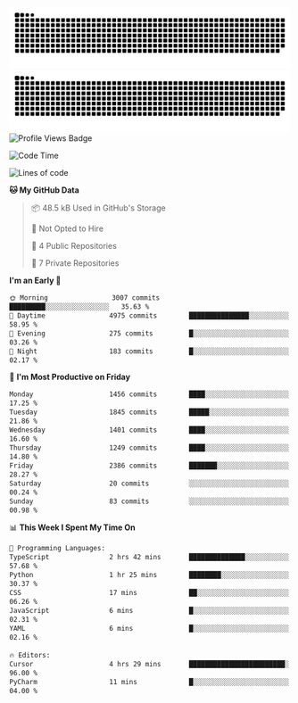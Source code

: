 <img src="https://github.com/nielsbaggerman/nielsbaggerman/blob/output/github-contribution-grid-snake.svg#gh-light-mode-only" alt="GitHub Snake Light">
<img src="https://github.com/nielsbaggerman/nielsbaggerman/blob/output/github-contribution-grid-snake-dark.svg#gh-dark-mode-only" alt="GitHub Snake Dark">
<img src="https://komarev.com/ghpvc/?username=nielsbaggerman&amp;label=Profile+Views" alt="Profile Views Badge" />

<!--START_SECTION:waka-->
![Code Time](http://img.shields.io/badge/Code%20Time-2%2C277%20hrs%2017%20mins-blue)

![Lines of code](https://img.shields.io/badge/From%20Hello%20World%20I%27ve%20Written-9.9%20million%20lines%20of%20code-blue)

**🐱 My GitHub Data** 

> 📦 48.5 kB Used in GitHub's Storage 
 > 
> 🚫 Not Opted to Hire
 > 
> 📜 4 Public Repositories 
 > 
> 🔑 7 Private Repositories 
 > 
**I'm an Early 🐤** 

```text
🌞 Morning                3007 commits        █████████░░░░░░░░░░░░░░░░   35.63 % 
🌆 Daytime                4975 commits        ███████████████░░░░░░░░░░   58.95 % 
🌃 Evening                275 commits         █░░░░░░░░░░░░░░░░░░░░░░░░   03.26 % 
🌙 Night                  183 commits         █░░░░░░░░░░░░░░░░░░░░░░░░   02.17 % 
```
📅 **I'm Most Productive on Friday** 

```text
Monday                   1456 commits        ████░░░░░░░░░░░░░░░░░░░░░   17.25 % 
Tuesday                  1845 commits        █████░░░░░░░░░░░░░░░░░░░░   21.86 % 
Wednesday                1401 commits        ████░░░░░░░░░░░░░░░░░░░░░   16.60 % 
Thursday                 1249 commits        ████░░░░░░░░░░░░░░░░░░░░░   14.80 % 
Friday                   2386 commits        ███████░░░░░░░░░░░░░░░░░░   28.27 % 
Saturday                 20 commits          ░░░░░░░░░░░░░░░░░░░░░░░░░   00.24 % 
Sunday                   83 commits          ░░░░░░░░░░░░░░░░░░░░░░░░░   00.98 % 
```


📊 **This Week I Spent My Time On** 

```text
💬 Programming Languages: 
TypeScript               2 hrs 42 mins       ██████████████░░░░░░░░░░░   57.68 % 
Python                   1 hr 25 mins        ████████░░░░░░░░░░░░░░░░░   30.37 % 
CSS                      17 mins             ██░░░░░░░░░░░░░░░░░░░░░░░   06.26 % 
JavaScript               6 mins              █░░░░░░░░░░░░░░░░░░░░░░░░   02.31 % 
YAML                     6 mins              █░░░░░░░░░░░░░░░░░░░░░░░░   02.16 % 

🔥 Editors: 
Cursor                   4 hrs 29 mins       ████████████████████████░   96.00 % 
PyCharm                  11 mins             █░░░░░░░░░░░░░░░░░░░░░░░░   04.00 % 
```


<!--END_SECTION:waka-->
